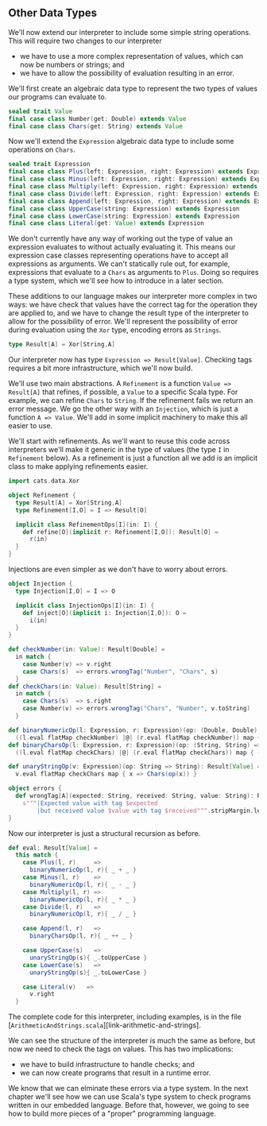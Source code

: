 ## Other Data Types

We'll now extend our interpreter to include some simple string operations. This will require two changes to our interpreter

- we have to use a more complex representation of values, which can now be numbers or strings; and
- we have to allow the possibility of evaluation resulting in an error.

We'll first create an algebraic data type to represent the two types of values our programs can evaluate to.

```scala
sealed trait Value
final case class Number(get: Double) extends Value
final case class Chars(get: String) extends Value
```

Now we'll extend the `Expression` algebraic data type to include some operations on `Chars`.

```scala
sealed trait Expression
final case class Plus(left: Expression, right: Expression) extends Expression
final case class Minus(left: Expression, right: Expression) extends Expression
final case class Multiply(left: Expression, right: Expression) extends Expression
final case class Divide(left: Expression, right: Expression) extends Expression
final case class Append(left: Expression, right: Expression) extends Expression
final case class UpperCase(string: Expression) extends Expression
final case class LowerCase(string: Expression) extends Expression
final case class Literal(get: Value) extends Expression
```

We don't currently have any way of working out the type of value an expression evaluates to without actually evaluating it. This means our expression case classes representing operations have to accept all expressions as arguments. We can't statically rule out, for example, expressions that evaluate to a `Chars` as arguments to `Plus`. Doing so requires a type system, which we'll see how to introduce in a later section.

These additions to our language makes our interpreter more complex in two ways: we have check that values have the correct tag for the operation they are applied to, and we have to change the result type of the interpreter to allow for the possibility of error. We'll represent the possibility of error during evaluation using the `Xor` type, encoding errors as `Strings`.

```scala
type Result[A] = Xor[String,A]
```

Our interpreter now has type `Expression => Result[Value]`. Checking tags requires a bit more infrastructure, which we'll now build.

We'll use two main abstractions. A `Refinement` is a function `Value => Result[A]` that refines, if possible, a `Value` to a specific Scala type. For example, we can refine `Chars` to `String`. If the refinement fails we return an error message. We go the other way with an `Injection`, which is just a function `A => Value`. We'll add in some implicit machinery to make this all easier to use.

We'll start with refinements. As we'll want to reuse this code across interpreters we'll make it generic in the type of values (the type `I` in `Refinement` below). As a refinement is just a function all we add is an implicit class to make applying refinements easier.

```scala
import cats.data.Xor

object Refinement {
  type Result[A] = Xor[String,A]
  type Refinement[I,O] = I => Result[O]

  implicit class RefinementOps[I](in: I) {
    def refine[O](implicit r: Refinement[I,O]): Result[O] =
      r(in)
  }
}
```

Injections are even simpler as we don't have to worry about errors.

```scala
object Injection {
  type Injection[I,O] = I => O

  implicit class InjectionOps[I](in: I) {
    def inject[O](implicit i: Injection[I,O]): O =
      i(in)
  }
}
```

```scala
def checkNumber(in: Value): Result[Double] =
  in match {
    case Number(v) => v.right
    case Chars(s)  => errors.wrongTag("Number", "Chars", s)
  }
def checkChars(in: Value): Result[String] =
  in match {
    case Chars(s)  => s.right
    case Number(v) => errors.wrongTag("Chars", "Number", v.toString)
  }

def binaryNumericOp(l: Expression, r: Expression)(op: (Double, Double) => Double): Result[Value] =
  ((l.eval flatMap checkNumber) |@| (r.eval flatMap checkNumber)) map { (x,y) => Number(op(x, y)) }
def binaryCharsOp(l: Expression, r: Expression)(op: (String, String) => String): Result[Value] =
  ((l.eval flatMap checkChars) |@| (r.eval flatMap checkChars)) map { (x,y) => Chars(op(x, y)) }

def unaryStringOp(v: Expression)(op: String => String): Result[Value] =
  v.eval flatMap checkChars map { x => Chars(op(x)) }

object errors {
  def wrongTag[A](expected: String, received: String, value: String): Result[A] =
    s"""|Expected value with tag $expected
        |but received value $value with tag $received""".stripMargin.left
}
```

Now our interpreter is just a structural recursion as before.

```scala
def eval: Result[Value] =
  this match {
    case Plus(l, r)     =>
      binaryNumericOp(l, r){ _ + _ }
    case Minus(l, r)    =>
      binaryNumericOp(l, r){ _ - _ }
    case Multiply(l, r) =>
      binaryNumericOp(l, r){ _ * _ }
    case Divide(l, r)   =>
      binaryNumericOp(l, r){ _ / _ }

    case Append(l, r)   =>
      binaryCharsOp(l, r){ _ ++ _ }

    case UpperCase(s)   =>
      unaryStringOp(s){ _.toUpperCase }
    case LowerCase(s)   =>
      unaryStringOp(s){ _.toLowerCase }

    case Literal(v)   =>
      v.right
  }
```

The complete code for this interpreter, including examples, is in the file [`ArithmeticAndStrings.scala`][link-arithmetic-and-strings].

We can see the structure of the interpreter is much the same as before, but now we need to check the tags on values. This has two implications:

- we have to build infrastructure to handle checks; and
- we can now create programs that result in a runtime error.

We know that we can elminate these errors via a type system. In the next chapter we'll see how we can use Scala's type system to check programs written in our embedded language. Before that, however, we going to see how to build more pieces of a "proper" programming language.
